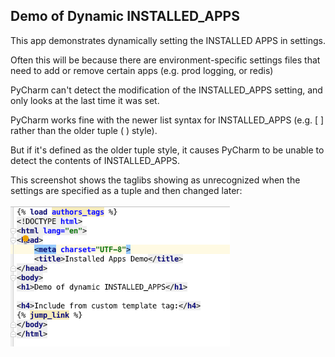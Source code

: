 Demo of Dynamic INSTALLED_APPS
------------------------------

This app demonstrates dynamically setting the INSTALLED APPS in settings.

Often this will be because there are environment-specific settings files that need to add or remove certain apps (e.g. prod logging, or redis)

PyCharm can't detect the modification of the INSTALLED_APPS setting, and only looks at the last time it was set.

PyCharm works fine with the newer list syntax for INSTALLED_APPS (e.g. [ ] rather than the older tuple ( ) style).

But if it's defined as the older tuple style, it causes PyCharm to be unable to detect the contents of INSTALLED_APPS.

This screenshot shows the taglibs showing as unrecognized when the settings are specified as a tuple and then changed later:

![alt text](https://github.com/cyface/inst_apps_demo/raw/master/unrecognized_taglibs.png "Unrecognized Taglib")

